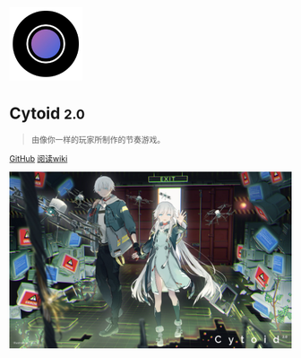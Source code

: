 <img src="/./site-source/pic/cytoid.png" data-origin="./site-source/pic/cytoid.png" alt="logo" style="width:130px;">

# Cytoid <small> 2.0 </small>

> 由像你一样的玩家所制作的节奏游戏。

[GitHub](https://github.com/Cytoid/Cytoid)
[阅读wiki](#cytoid-中文wiki)

<!-- background image -->

![](./site-source/pic/background.jpg)

